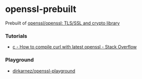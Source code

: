 openssl-prebuilt
================
Prebuilt of [openssl/openssl: TLS/SSL and crypto library](https://github.com/openssl/openssl)

### Tutorials
- [c - How to compile curl with latest openssl - Stack Overflow](https://stackoverflow.com/questions/28426412/how-to-compile-curl-with-latest-openssl)

### Playground
- [dirkarnez/openssl-playground](https://github.com/dirkarnez/openssl-playground)
